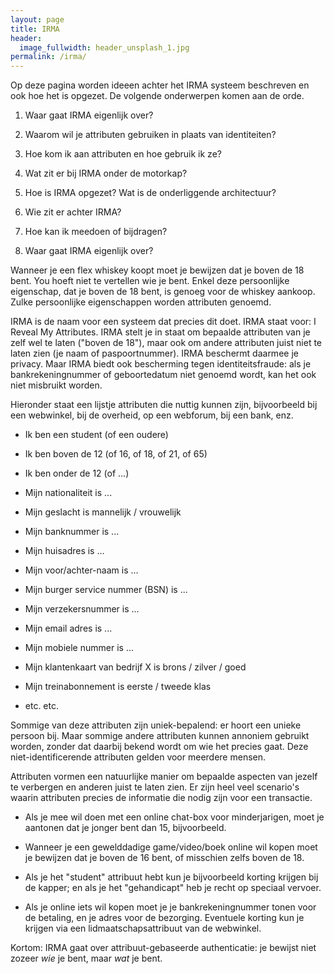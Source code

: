 ```yaml
---
layout: page
title: IRMA
header:
  image_fullwidth: header_unsplash_1.jpg
permalink: /irma/
---
```


Op deze pagina worden ideeen achter het IRMA systeem beschreven en ook
hoe het is opgezet. De volgende onderwerpen komen aan de orde.

1. Waar gaat IRMA eigenlijk over?

2. Waarom wil je attributen gebruiken in plaats van identiteiten?

3. Hoe kom ik aan attributen en hoe gebruik ik ze?

4. Wat zit er bij IRMA onder de motorkap?

5. Hoe is IRMA opgezet? Wat is de onderliggende architectuur?

6. Wie zit er achter IRMA?

7. Hoe kan ik meedoen of bijdragen?


1. Waar gaat IRMA eigenlijk over?

Wanneer je een flex whiskey koopt moet je bewijzen dat je boven de 18
bent. You hoeft niet te vertellen wie je bent. Enkel deze persoonlijke
eigenschap, dat je boven de 18 bent, is genoeg voor de whiskey
aankoop. Zulke persoonlijke eigenschappen worden attributen genoemd.

IRMA is de naam voor een systeem dat precies dit doet. IRMA staat
voor: I Reveal My Attributes. IRMA stelt je in staat om bepaalde
attributen van je zelf wel te laten ("boven de 18"), maar ook om
andere attributen juist niet te laten zien (je naam of
paspoortnummer). IRMA beschermt daarmee je privacy. Maar IRMA biedt
ook bescherming tegen identiteitsfraude: als je bankrekeningnummer of
geboortedatum niet genoemd wordt, kan het ook niet misbruikt worden.

Hieronder staat een lijstje attributen die nuttig kunnen zijn,
bijvoorbeeld bij een webwinkel, bij de overheid, op een webforum, bij
een bank, enz.

* Ik ben een student (of een oudere)

* Ik ben boven de 12 (of 16, of 18, of 21, of 65)

* Ik ben onder de 12 (of ...)

* Mijn nationaliteit is ...

* Mijn geslacht is mannelijk / vrouwelijk

* Mijn banknummer is ...

* Mijn huisadres is ...

* Mijn voor/achter-naam is ...

* Mijn burger service nummer (BSN) is ...

* Mijn verzekersnummer is ...

* Mijn email adres is ...

* Mijn mobiele nummer is ...

* Mijn klantenkaart van bedrijf X is brons / zilver / goed

* Mijn treinabonnement is eerste / tweede klas

* etc. etc.

Sommige van deze attributen zijn uniek-bepalend: er hoort een unieke
persoon bij. Maar sommige andere attributen kunnen annoniem gebruikt
worden, zonder dat daarbij bekend wordt om wie het precies gaat. Deze
niet-identificerende attributen gelden voor meerdere mensen.

Attributen vormen een natuurlijke manier om bepaalde aspecten van
jezelf te verbergen en anderen juist te laten zien. Er zijn heel
veel scenario's waarin attributen precies de informatie die
nodig zijn voor een transactie.

* Als je mee wil doen met een online chat-box voor minderjarigen, moet je aantonen dat je jonger bent dan 15, bijvoorbeeld.

* Wanneer je een gewelddadige game/video/boek online wil kopen moet je bewijzen dat je boven de 16 bent, of misschien zelfs boven de 18.

* Als je het "student" attribuut hebt kun je bijvoorbeeld korting krijgen bij de kapper; en als je het "gehandicapt" heb je recht op speciaal vervoer.

* Als je online iets wil kopen moet je je bankrekeningnummer tonen voor de betaling, en je adres voor de bezorging. Eventuele korting kun je krijgen via een lidmaatschapsattribuut van de webwinkel.

Kortom: IRMA gaat over attribuut-gebaseerde authenticatie: je bewijst
niet zozeer *wie* je bent, maar *wat* je bent.